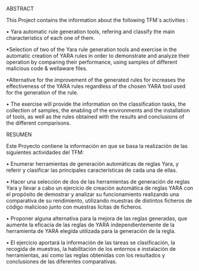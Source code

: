 ABSTRACT

This Project contains the information about the following TFM´s activities :

• Yara automatic rule generation tools, refering and classify the main characteristics of each one of them.

•Selection of two of the Yara rule generation tools and exercise in the automatic creation of YARA rules in order to demonstrate and analyze their operation by comparing their performance, using samples of different malicious code & wellaware files.  

•Alternative for the improvement of the generated rules for increases the effectiveness of the YARA rules regardless of the chosen YARA tool used for the generation of the rule.

• The exercise will provide the information on the classification tasks, the collection of samples, the enabling of the environments and the installation of tools, as well as the rules obtained with the results and conclusions of the different comparisons.

RESUMEN

Este Proyecto contiene la información en que se basa la realización de las siguientes actividades del TFM:

•	Enumerar herramientas de generación automáticas de reglas Yara, y referir y clasificar las principales características de cada una de ellas.

•	Hacer una selección de dos de las herramientas de generación de reglas Yara y llevar a cabo un ejercicio de creación automática de reglas YARA con el propósito de demostrar y analizar su funcionamiento realizando una comparativa de su rendimiento, utilizando muestras de distintos ficheros de código malicioso junto con muestras lícitas de ficheros.

•	Proponer alguna alternativa para la mejora de las reglas generadas, que aumente la eficacia de las reglas de YARA independientemente de la herramienta de YARA elegida utilizada para la generación de la regla. 

•	El ejercicio aportará la información de las tareas se clasificación, la recogida de muestras, la habilitación de los entornos e instalación de herramientas, así como las reglas obtenidas con los resultados y conclusiones de las diferentes comparativas.


